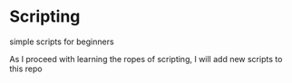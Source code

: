 # Scripting
simple scripts for beginners

As I proceed with learning the ropes of scripting, I will add new scripts to this repo
